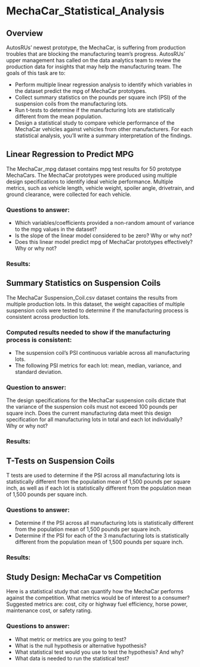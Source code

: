 # MechaCar_Statistical_Analysis

## Overview
AutosRUs’ newest prototype, the MechaCar, is suffering from production troubles that are blocking the manufacturing team’s progress. AutosRUs’ upper management has called on the data analytics team to review the production data for insights that may help the manufacturing team. The goals of this task are to:

* Perform multiple linear regression analysis to identify which variables in the dataset predict the mpg of MechaCar prototypes.
* Collect summary statistics on the pounds per square inch (PSI) of the suspension coils from the manufacturing lots.
* Run t-tests to determine if the manufacturing lots are statistically different from the mean population.
* Design a statistical study to compare vehicle performance of the MechaCar vehicles against vehicles from other manufacturers. For each statistical analysis, you’ll write a summary interpretation of the findings.

## Linear Regression to Predict MPG
The MechaCar_mpg dataset contains mpg test results for 50 prototype MechaCars. The MechaCar prototypes were produced using multiple design specifications to identify ideal vehicle performance. Multiple metrics, such as vehicle length, vehicle weight, spoiler angle, drivetrain, and ground clearance, were collected for each vehicle. 
### Questions to answer:
* Which variables/coefficients provided a non-random amount of variance to the mpg values in the dataset?
* Is the slope of the linear model considered to be zero? Why or why not?
* Does this linear model predict mpg of MechaCar prototypes effectively? Why or why not?
### Results:


## Summary Statistics on Suspension Coils
The MechaCar Suspension_Coil.csv dataset contains the results from multiple production lots. In this dataset, the weight capacities of multiple suspension coils were tested to determine if the manufacturing process is consistent across production lots. 
### Computed results needed to show if the manufacturing process is consistent:
* The suspension coil’s PSI continuous variable across all manufacturing lots.
* The following PSI metrics for each lot: mean, median, variance, and standard deviation.
### Question to answer:
The design specifications for the MechaCar suspension coils dictate that the variance of the suspension coils must not exceed 100 pounds per square inch. Does the current manufacturing data meet this design specification for all manufacturing lots in total and each lot individually? Why or why not?
### Results:

## T-Tests on Suspension Coils
T tests are used to determine if the PSI across all manufacturing lots is statistically different from the population mean of 1,500 pounds per square inch, as well as if each lot is statistically different from the population mean of 1,500 pounds per square inch.
### Questions to answer:
* Determine if the PSI across all manufacturing lots is statistically different from the population mean of 1,500 pounds per square inch.
* Determine if the PSI for each of the 3 manufacturing lots is statistically different from the population mean of 1,500 pounds per square inch.
### Results: 

## Study Design: MechaCar vs Competition
Here is a statistical study that can quantify how the MechaCar performs against the competition. What metrics would be of interest to a consumer? Suggested metrics are: cost, city or highway fuel efficiency, horse power, maintenance cost, or safety rating.
### Questions to answer: 
* What metric or metrics are you going to test?
* What is the null hypothesis or alternative hypothesis?
* What statistical test would you use to test the hypothesis? And why?
* What data is needed to run the statistical test?



